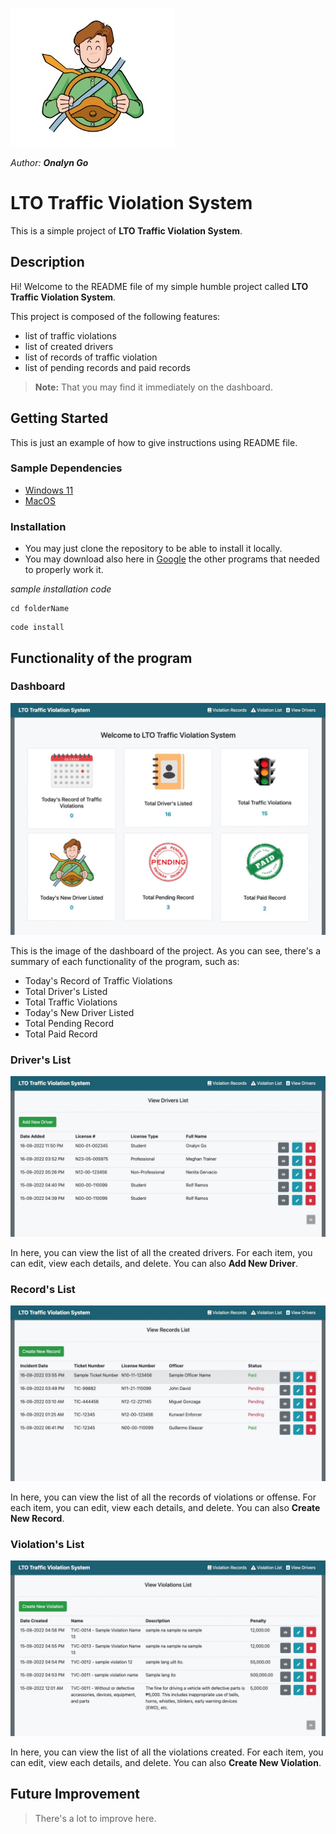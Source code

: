 ![driver logo](img/drive-logo.jpg)

_Author: **Onalyn Go**_


# LTO Traffic Violation System

This is a simple project of **LTO Traffic Violation System**.

## Description

Hi! Welcome to the README file of my simple humble project called **LTO Traffic Violation System**.

This project is composed of the following features:

- list of traffic violations
- list of created drivers
- list of records of traffic violation
- list of pending records and paid records

> **Note:** That you may find it immediately on the dashboard.

## Getting Started

This is just an example of how to give instructions using README file.

### Sample Dependencies

- [Windows 11](https://www.microsoft.com/software-download/windows11)
- [MacOS](https://www.apple.com/ph/macos/monterey/)
 
### Installation

- You may just clone the repository to be able to install it locally.
- You may download also here in [Google](https://www.google.com) the other programs that needed to properly work it.

_sample installation code_
```code
cd folderName
```

```code
code install
```

## Functionality of the program

### Dashboard


![dashboard](img/lto-project-dashboard.jpg)


This is the image of the dashboard of the project. As you can see, there's a summary of each functionality of the program, such as:

- Today's Record of Traffic Violations
- Total Driver's Listed
- Total Traffic Violations
- Today's New Driver Listed
- Total Pending Record
- Total Paid Record


### Driver's List


![driver's list](img/view-drivers-list.jpg)


In here, you can view the list of all the created drivers. For each item, you can edit, view each details, and delete. You can also **Add New Driver**.


### Record's List


![record's list ](img/view-records-list.jpg)


In here, you can view the list of all the records of violations or offense. For each item, you can edit, view each details, and delete. You can also **Create New Record**.

### Violation's List


![violation list](img/view-violation-list.jpg)


In here, you can view the list of all the violations created. For each item, you can edit, view each details, and delete. You can also **Create New Violation**.


## Future Improvement

> There's a lot to improve here.